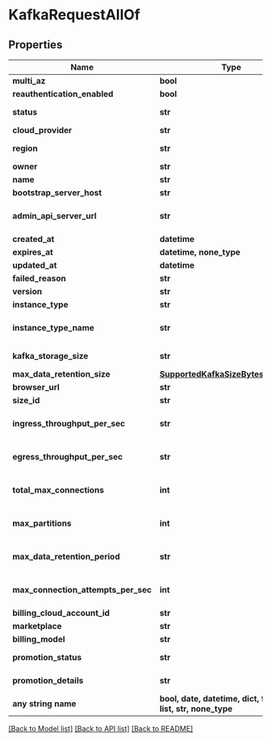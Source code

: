 # KafkaRequestAllOf


## Properties
Name | Type | Description | Notes
------------ | ------------- | ------------- | -------------
**multi_az** | **bool** |  | 
**reauthentication_enabled** | **bool** |  | 
**status** | **str** | Values: [accepted, preparing, provisioning, ready, failed, deprovision, deleting, suspending, suspended, resuming]  | [optional] 
**cloud_provider** | **str** | Name of Cloud used to deploy. For example AWS | [optional] 
**region** | **str** | Values will be regions of specific cloud provider. For example: us-east-1 for AWS | [optional] 
**owner** | **str** |  | [optional] 
**name** | **str** |  | [optional] 
**bootstrap_server_host** | **str** |  | [optional] 
**admin_api_server_url** | **str** | The kafka admin server url to perform kafka admin operations e.g acl management etc. The value will be available when the Kafka has been fully provisioned i.e it reaches a &#39;ready&#39; state | [optional] 
**created_at** | **datetime** |  | [optional] 
**expires_at** | **datetime, none_type** |  | [optional] 
**updated_at** | **datetime** |  | [optional] 
**failed_reason** | **str** |  | [optional] 
**version** | **str** |  | [optional] 
**instance_type** | **str** |  | [optional] 
**instance_type_name** | **str** | This field is now deprecated, please use the /api/kafkas_mgmt/v1/instance_types/{cloud_provider}/{cloud_region} endpoint to retrieve the field instead. | [optional] 
**kafka_storage_size** | **str** | Maximum data storage available to this Kafka. This is now deprecated, please use max_data_retention_size instead. | [optional] 
**max_data_retention_size** | [**SupportedKafkaSizeBytesValueItem**](SupportedKafkaSizeBytesValueItem.md) |  | [optional] 
**browser_url** | **str** |  | [optional] 
**size_id** | **str** |  | [optional] 
**ingress_throughput_per_sec** | **str** | This field is now deprecated, please use the /api/kafkas_mgmt/v1/instance_types/{cloud_provider}/{cloud_region} endpoint to retrieve the field instead. | [optional] 
**egress_throughput_per_sec** | **str** | This field is now deprecated, please use the /api/kafkas_mgmt/v1/instance_types/{cloud_provider}/{cloud_region} endpoint to retrieve the field instead. | [optional] 
**total_max_connections** | **int** | This field is now deprecated, please use the /api/kafkas_mgmt/v1/instance_types/{cloud_provider}/{cloud_region} endpoint to retrieve the field instead. | [optional] 
**max_partitions** | **int** | This field is now deprecated, please use the /api/kafkas_mgmt/v1/instance_types/{cloud_provider}/{cloud_region} endpoint to retrieve the field instead. | [optional] 
**max_data_retention_period** | **str** | This field is now deprecated, please use the /api/kafkas_mgmt/v1/instance_types/{cloud_provider}/{cloud_region} endpoint to retrieve the field instead. | [optional] 
**max_connection_attempts_per_sec** | **int** | This field is now deprecated, please use the /api/kafkas_mgmt/v1/instance_types/{cloud_provider}/{cloud_region} endpoint to retrieve the field instead. | [optional] 
**billing_cloud_account_id** | **str** |  | [optional] 
**marketplace** | **str** |  | [optional] 
**billing_model** | **str** |  | [optional] 
**promotion_status** | **str** | Status of the Kafka request promotion. Possible values: [&#39;promoting&#39;, &#39;failed&#39;]. If unset it means no promotion is in progress. | [optional] 
**promotion_details** | **str** | Details of the Kafka request promotion. It can be set when a Kafka request promotion is in progress or has failed | [optional] 
**any string name** | **bool, date, datetime, dict, float, int, list, str, none_type** | any string name can be used but the value must be the correct type | [optional]

[[Back to Model list]](../README.md#documentation-for-models) [[Back to API list]](../README.md#documentation-for-api-endpoints) [[Back to README]](../README.md)


